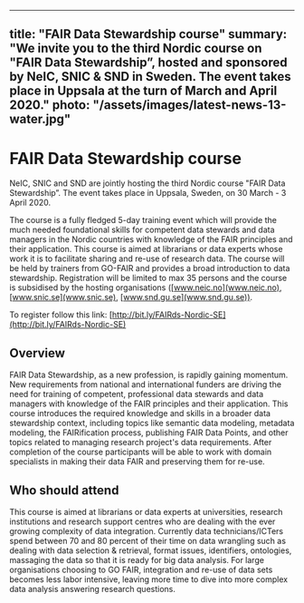
---
title: "FAIR Data Stewardship course"
summary: "We invite you to the third Nordic course on "FAIR Data Stewardship”, hosted and sponsored by NeIC, SNIC & SND in Sweden. The event takes place in Uppsala at the turn of March and April 2020."
photo: "/assets/images/latest-news-13-water.jpg"
---

FAIR Data Stewardship course
===============================

NeIC, SNIC and SND  are jointly hosting the third Nordic course "FAIR Data Stewardship”. The event takes place in Uppsala, Sweden, on 30 March - 3 April 2020.

The course is a fully fledged 5-day training event which will provide the much needed foundational skills for competent data stewards and data managers in the Nordic countries with knowledge of the FAIR principles and their application. This course is aimed at librarians or data experts whose work it is to facilitate sharing and re-use of research data. The course will be held by trainers from GO-FAIR and provides a broad introduction to data stewardship. Registration will be limited to max 35 persons and the course is subsidised by the hosting organisations ([www.neic.no](www.neic.no), [www.snic.se](www.snic.se), [www.snd.gu.se](www.snd.gu.se)).

To register follow this link: [http://bit.ly/FAIRds-Nordic-SE](http://bit.ly/FAIRds-Nordic-SE)

## Overview
FAIR Data Stewardship, as a new profession, is rapidly gaining momentum. New requirements from national and international funders are driving the need for training of competent, professional data stewards and data managers with knowledge of the FAIR principles and their application. This course introduces the required knowledge and skills in a broader data stewardship context, including topics like semantic data modeling, metadata modeling, the FAIRification process, publishing FAIR Data Points, and other topics related to managing research project's data requirements. After completion of the course participants will be able to work with domain specialists in making their data FAIR and preserving them for re-use.
<br>
## Who should attend
This course is aimed at librarians or data experts at universities, research institutions and research support centres who are dealing with the ever growing complexity of data integration. Currently data technicians/ICTers spend between 70 and 80 percent of their time on data wrangling such as dealing with data selection & retrieval, format issues, identifiers, ontologies, massaging the data so that it is ready for big data analysis. For large organisations choosing to GO FAIR, integration and re-use of data sets becomes less labor intensive, leaving more time to dive into more complex data analysis answering research questions.
